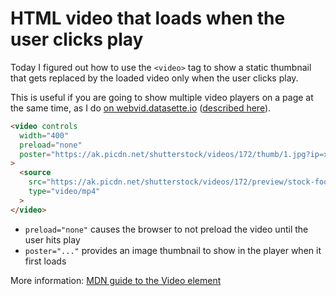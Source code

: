 # HTML video that loads when the user clicks play

Today I figured out how to use the `<video>` tag to show a static thumbnail that gets replaced by the loaded video only when the user clicks play.

This is useful if you are going to show multiple video players on a page at the same time, as I do [on webvid.datasette.io](https://webvid.datasette.io/webvid/videos) ([described here](https://simonwillison.net/2022/Sep/29/webvid/)).

```html
<video controls
  width="400"
  preload="none"
  poster="https://ak.picdn.net/shutterstock/videos/172/thumb/1.jpg?ip=x480"
>
  <source
    src="https://ak.picdn.net/shutterstock/videos/172/preview/stock-footage-furnace-chimney.mp4"
    type="video/mp4"
  >
</video>
```
- `preload="none"` causes the browser to not preload the video until the user hits play
- `poster="..."` provides an image thumbnail to show in the player when it first loads

More information: [MDN guide to the Video element](https://developer.mozilla.org/en-US/docs/Web/HTML/Element/video)
